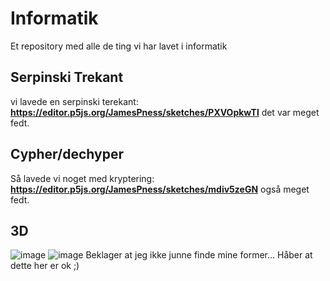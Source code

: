 # Informatik
Et repository med alle de ting vi har lavet i informatik

## Serpinski Trekant
vi lavede en serpinski terekant:
**https://editor.p5js.org/JamesPness/sketches/PXVOpkwTl**
det var meget fedt.

## Cypher/dechyper
Så lavede vi noget med kryptering:
**https://editor.p5js.org/JamesPness/sketches/mdiv5zeGN**
også meget fedt.

## 3D
![image](https://github.com/user-attachments/assets/51f2322c-eb4e-439e-9c2a-0def05470f3f)
![image](https://github.com/user-attachments/assets/a8e136aa-d425-46c2-991f-d5fcc526ac68)
Beklager at jeg ikke junne finde mine former...
Håber at dette her er ok ;)
